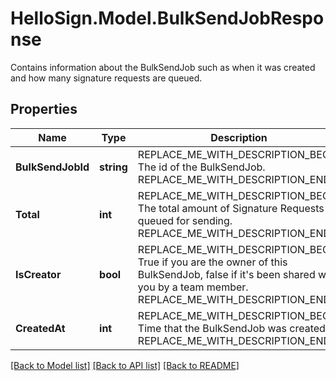# HelloSign.Model.BulkSendJobResponse
Contains information about the BulkSendJob such as when it was created and how many signature requests are queued.

## Properties

Name | Type | Description | Notes
------------ | ------------- | ------------- | -------------
**BulkSendJobId** | **string** | REPLACE_ME_WITH_DESCRIPTION_BEGIN The id of the BulkSendJob. REPLACE_ME_WITH_DESCRIPTION_END | [optional] 
**Total** | **int** | REPLACE_ME_WITH_DESCRIPTION_BEGIN The total amount of Signature Requests queued for sending. REPLACE_ME_WITH_DESCRIPTION_END | [optional] 
**IsCreator** | **bool** | REPLACE_ME_WITH_DESCRIPTION_BEGIN True if you are the owner of this BulkSendJob, false if it&#39;s been shared with you by a team member. REPLACE_ME_WITH_DESCRIPTION_END | [optional] 
**CreatedAt** | **int** | REPLACE_ME_WITH_DESCRIPTION_BEGIN Time that the BulkSendJob was created. REPLACE_ME_WITH_DESCRIPTION_END | [optional] 

[[Back to Model list]](../README.md#documentation-for-models) [[Back to API list]](../README.md#documentation-for-api-endpoints) [[Back to README]](../README.md)

